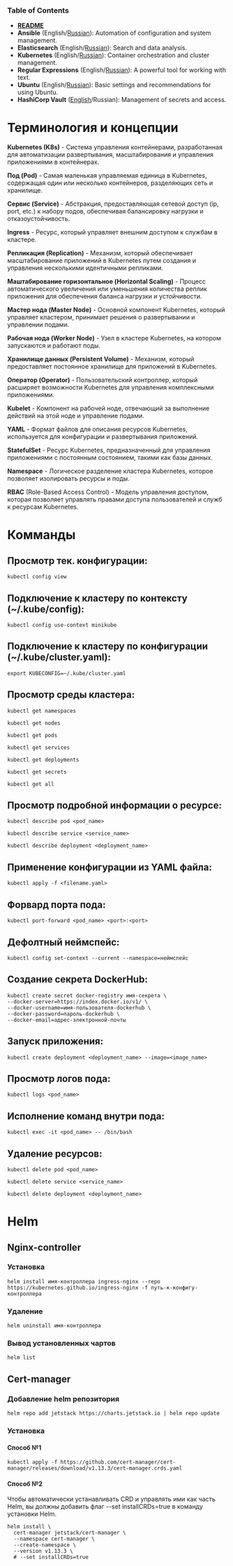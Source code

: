 ### Table of Contents
- **[README](../README.md)**
- **Ansible** (English/[Russian](ansible-ru.md)): Automation of configuration and system management.
- **Elasticsearch** (English/[Russian](elastic-ru.md)): Search and data analysis.
- **Kubernetes** (English/[Russian](kubectl-ru.md)): Container orchestration and cluster management.
- **Regular Expressions** (English/[Russian](regex-ru.md)): A powerful tool for working with text.
- **Ubuntu** (English/[Russian](ubuntu-ru.md)): Basic settings and recommendations for using Ubuntu.
- **HashiCorp Vault** ([English](../en/vault-en.md)/Russian): Management of secrets and access.

# Терминология и концепции

**Kubernetes (K8s)** - Система управления контейнерами, разработанная для автоматизации развертывания, масштабирования и управления приложениями в контейнерах.

**Под (Pod)** - Самая маленькая управляемая единица в Kubernetes, содержащая один или несколько контейнеров, разделяющих сеть и хранилище.

**Сервис (Service)** - Абстракция, предоставляющая сетевой доступ (ip, port, etc.) к набору подов, обеспечивая балансировку нагрузки и отказоустойчивость.

**Ingress** - Ресурс, который управляет внешним доступом к службам в кластере.

**Репликация (Replication)** - Механизм, который обеспечивает масштабирование приложений в Kubernetes путем создания и управления несколькими идентичными репликами.

**Маштабирование горизонтальное (Horizontal Scaling)** - Процесс автоматического увеличения или уменьшения количества реплик приложения для обеспечения баланса нагрузки и устойчивости.

**Мастер нода (Master Node)** - Основной компонент Kubernetes, который управляет кластером, принимает решения о развертывании и управлении подами.

**Рабочая нода (Worker Node)** - Узел в кластере Kubernetes, на котором запускаются и работают поды.

**Хранилище данных (Persistent Volume)** - Механизм, который предоставляет постоянное хранилище для приложений в Kubernetes.

**Оператор (Operator)** - Пользовательский контроллер, который расширяет возможности Kubernetes для управления комплексными приложениями.

**Kubelet** - Компонент на рабочей ноде, отвечающий за выполнение действий на этой ноде и управление подами.

**YAML** - Формат файлов для описания ресурсов Kubernetes, используется для конфигурации и развертывания приложений.

**StatefulSet** - Ресурс Kubernetes, предназначенный для управления приложениями с постоянным состоянием, такими как базы данных.

**Namespace** - Логическое разделение кластера Kubernetes, которое позволяет изолировать ресурсы и поды.

**RBAC** (Role-Based Access Control) - Модель управления доступом, которая позволяет управлять правами доступа пользователей и служб к ресурсам Kubernetes.

# Комманды
## Просмотр тек. конфигурации:
```
kubectl config view
```
## Подключение к кластеру по контексту (~/.kube/config):
```
kubectl config use-context minikube
```
## Подключение к кластеру по конфигурации (~/.kube/cluster.yaml):
```
export KUBECONFIG=~/.kube/cluster.yaml
```
## Просмотр среды кластера:
```
kubectl get namespaces
```
```
kubectl get nodes
```
```
kubectl get pods
```
```
kubectl get services
```
```
kubectl get deployments
```
```
kubectl get secrets
```
```
kubectl get all
```

## Просмотр подробной информации о ресурсе:
```
kubectl describe pod <pod_name>
```
```
kubectl describe service <service_name>
```
```
kubectl describe deployment <deployment_name>
```
## Применение конфигурации из YAML файла:
```
kubectl apply -f <filename.yaml>
```
## Форвард порта пода:
```
kubectl port-forward <pod_name> <port>:<port>
```
## Дефолтный неймспейс:
```
kubectl config set-context --current --namespace=неймспейс
```
## Создание секрета DockerHub:
```
kubectl create secret docker-registry имя-секрета \
--docker-server=https://index.docker.io/v1/ \
--docker-username=имя-пользователя-dockerhub \
--docker-password=пароль-dockerhub \
--docker-email=адрес-электронной-почты
```
## Запуск приложения:
```
kubectl create deployment <deployment_name> --image=<image_name>
```
## Просмотр логов пода:
```
kubectl logs <pod_name>
```
## Исполнение команд внутри пода:
```
kubectl exec -it <pod_name> -- /bin/bash
```
## Удаление ресурсов:
```
kubectl delete pod <pod_name>
```
```
kubectl delete service <service_name>
```
```
kubectl delete deployment <deployment_name>
```
# Helm
## Nginx-controller
### Установка
```
helm install имя-контроллера ingress-nginx --repo https://kubernetes.github.io/ingress-nginx -f путь-к-конфигу-контроллера
```
### Удаление
```
helm uninstall имя-контроллера
```
### Вывод установленных чартов
```
helm list
```

## Cert-manager
### Добавление helm репозитория
```
helm repo add jetstack https://charts.jetstack.io | helm repo update
```
### Установка
#### Способ №1
```
kubectl apply -f https://github.com/cert-manager/cert-manager/releases/download/v1.13.3/cert-manager.crds.yaml
```
#### Способ №2
Чтобы автоматически устанавливать CRD и управлять ими как часть Helm, вы должны добавить флаг --set installCRDs=true в команду установки Helm.

```
helm install \
  cert-manager jetstack/cert-manager \
  --namespace cert-manager \
  --create-namespace \
  --version v1.13.3 \
  # --set installCRDs=true
```